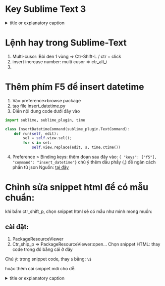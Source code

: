 # Key Sublime Text 3
<details> 
	<summary>title or explanatory caption</summary>  
```
Key Sublime Text 3.2.1
----- BEGIN LICENSE -----
Member J2TeaM
Single User License
EA7E-1011316
D7DA350E 1B8B0760 972F8B60 F3E64036
B9B4E234 F356F38F 0AD1E3B7 0E9C5FAD
FA0A2ABE 25F65BD8 D51458E5 3923CE80
87428428 79079A01 AA69F319 A1AF29A4
A684C2DC 0B1583D4 19CBD290 217618CD
5653E0A0 BACE3948 BB2EE45E 422D2C87
DD9AF44B 99C49590 D2DBDEE1 75860FD2
8C8BB2AD B2ECE5A4 EFC08AF2 25A9B864
------ END LICENSE ------
```

</details>
	
# Lệnh hay trong Sublime-Text
  1. Multi-cusor: Bôi đen 1 vùng => Ctr-Shift-L / ctr + click
  2. insert increase number: multi cusor => ctr_alt_i
  3. 

# Thêm phím F5 để insert datetime

1. Vào preference>browse package
2. tạo file insert_datetime.py
3. Điền nội dung code dưới đây vào
```python
import sublime, sublime_plugin, time

class InsertDatetimeCommand(sublime_plugin.TextCommand):
    def run(self, edit):
        sel = self.view.sel();
        for s in sel:
            self.view.replace(edit, s, time.ctime())
```
4. Preference > Binding keys: thêm đoạn sau đây vào: `{ "keys": ["f5"], "command": "insert_datetime"}` chú ý thêm dấu phẩy (,) để ngăn cách phần tử json
Nguồn: [tại đây](https://forum.sublimetext.com/t/easiest-way-to-insert-date-time-with-a-single-keypress/4134)


# Chỉnh sửa snippet html để có mẫu chuẩn:
khi bấm ctr_shift_p, chọn snippet html sẽ có mẫu như mình mong muốn:
## cài đặt:
1. PackageResourceViewer
2. Ctr_ship_p => PackageResourceViewer:open...
Chọn snippet HTML: thay code trong đó bằng cái ở đây

Chú ý: trong snippet code, thay `$` bằng: `\$`

hoặc thêm cái snippet mới cho dễ.

<details> 
	<summary>title or explanatory caption</summary>  

```html
<snippet>
	<content><![CDATA[
<?php 
if (isset(\$_POST['type'])) {
    if (isset(\$_POST['short_name'])) {
          if (\$_POST['short_name']==="123"){
              http_response_code(200);
              echo 'Kết quả:'.\$_POST['short_name'];
              echo ', Thành công rồi!!!';
          }else{              
              http_response_code(333);
              echo "Có lỗi rồi nhé ...";
              echo \$_POST['short_name'];
          }   
          die();       
    }
    http_response_code(333);
    echo " Có lỗi rồi ...";
    die();
}
?>
<!-- =============================================================================================== -->
<!DOCTYPE html>
<html lang="en">
  <head>
    <!-- Required meta tags -->
    <meta charset="utf-8">
    <meta name="viewport" content="width=device-width, initial-scale=1, shrink-to-fit=no">
    <title>[AiSolutions.vn]</title>

    <!-- Bootstrap CSS -->
    <link rel="stylesheet" href="https://stackpath.bootstrapcdn.com/bootstrap/4.5.2/css/bootstrap.min.css" integrity="sha384-JcKb8q3iqJ61gNV9KGb8thSsNjpSL0n8PARn9HuZOnIxN0hoP+VmmDGMN5t9UJ0Z" crossorigin="anonymous">
    <!-- 
    <link rel="stylesheet" href="/vendor/1.css" crossorigin="anonymous">
    <script src="/vendor/1.js" crossorigin="anonymous"></script> 
    -->
  </head>
  <body>
      <div data-include="header" id="header"></div>
    <!-- =============================================================================================== -->      
      <div class="container">        
        
          <div class="card text-center">
            <div class="card-body ">
              <div class="row ">
                <div class="col-md-6">
                    <h5 class="card-title">Face ID- Nhận diện khuôn mặt</h5>
                    <a href="#"><img src="https://aisolutions.vn/pro/imgs/01-AI-FaceID.png" width="100%"></a>
                </div>
                <div class="col-md-6">
                    <h5 class="card-title">Phương tiện giao thông</h5>
                    <a href="#"><img src="https://aisolutions.vn/pro/imgs/02-AI-Phuong%20tien.png" width="100%"></a>
                </div>        
              </div>
            </div>
          </div>
          <input  class="form-control" type="text" id="short_name" name="short_name" value="123" placeholder="123 sẽ thành công, cái khác sẽ lỗi"><br> 
          <input type="button" class="btn btn-danger" id="submit" value="Chạy" onclick="fnTA_FUNC()"><br> 
          <span id="input-validate">Waiting for user input...</span>
      </div>

    <!-- =============================================================================================== -->
      <script type="text/javascript">
        function fnTA_FUNC() {
        var short_name=\$('#short_name').val();
        var data   = {  short_name: short_name,
                        type:       'del' ,                      
                   };
            console.log('Đối tượng:' + short_name);
            \$.ajax({
                url: 'index.php', // this is the target
                method: 'post', // method
                data: data, // pass the input value to server
                success: function(response) { // if the http response code is 200
                    \$('#input-validate').css('color', 'green').html(response); 
                    document.getElementById("submit").className = "btn btn-info";  
                    console.log('Response success:');                
                    console.log(response);
                },
                error: function(r) { // if the http response code is other than 200
                    document.getElementById("submit").className = "btn btn-warning"; 
                    \$('#input-validate').css('color', 'red').html(r.responseText);
                    console.log('Response error:');                
                    console.log(r.responseText);
                    
                }
            });
      };
    </script>




    <!-- =============================================================================================== -->
  <div data-include="footer" id="footer"></div> 
  <script>
      async function fetchHtmlAsText(url) { return await (await fetch(url)).text(); }
      async function loadHome() {
          document.getElementById("header").innerHTML = await fetchHtmlAsText("/vendor/header.html");
          document.getElementById("footer").innerHTML = await fetchHtmlAsText("/vendor/footer.html");
      }
      loadHome();
  </script> 
    <!-- Optional JavaScript -->
    <!-- jQuery first, then Popper.js, then Bootstrap JS -->
    <script src="https://code.jquery.com/jquery-3.5.1.min.js" integrity="sha256-9/aliU8dGd2tb6OSsuzixeV4y/faTqgFtohetphbbj0=" crossorigin="anonymous"></script>
    <script src="https://cdn.jsdelivr.net/npm/popper.js@1.16.1/dist/umd/popper.min.js" integrity="sha384-9/reFTGAW83EW2RDu2S0VKaIzap3H66lZH81PoYlFhbGU+6BZp6G7niu735Sk7lN" crossorigin="anonymous"></script>
    <script src="https://stackpath.bootstrapcdn.com/bootstrap/4.5.2/js/bootstrap.min.js" integrity="sha384-B4gt1jrGC7Jh4AgTPSdUtOBvfO8shuf57BaghqFfPlYxofvL8/KUEfYiJOMMV+rV" crossorigin="anonymous"></script>
  </body>
</html>    
  


 
	
]]></content>
	<tabTrigger>html</tabTrigger>
	<scope>text.html &amp; (- meta.tag | punctuation.definition.tag.begin)</scope>
</snippet>

```

 </details>
 

